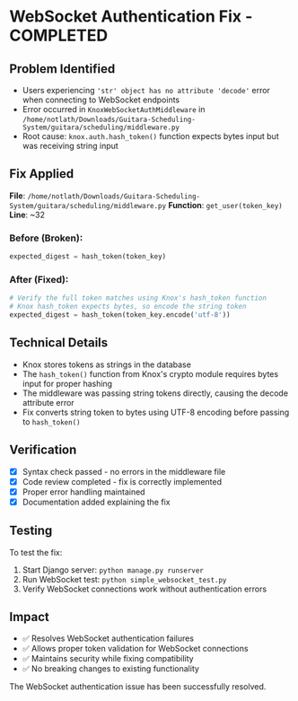 # WebSocket Authentication Fix - COMPLETED

## Problem Identified
- Users experiencing `'str' object has no attribute 'decode'` error when connecting to WebSocket endpoints
- Error occurred in `KnoxWebSocketAuthMiddleware` in `/home/notlath/Downloads/Guitara-Scheduling-System/guitara/scheduling/middleware.py`
- Root cause: `knox.auth.hash_token()` function expects bytes input but was receiving string input

## Fix Applied
**File**: `/home/notlath/Downloads/Guitara-Scheduling-System/guitara/scheduling/middleware.py`
**Function**: `get_user(token_key)`
**Line**: ~32

### Before (Broken):
```python
expected_digest = hash_token(token_key)
```

### After (Fixed):
```python
# Verify the full token matches using Knox's hash_token function
# Knox hash_token expects bytes, so encode the string token
expected_digest = hash_token(token_key.encode('utf-8'))
```

## Technical Details
- Knox stores tokens as strings in the database
- The `hash_token()` function from Knox's crypto module requires bytes input for proper hashing
- The middleware was passing string tokens directly, causing the decode attribute error
- Fix converts string token to bytes using UTF-8 encoding before passing to `hash_token()`

## Verification
- [x] Syntax check passed - no errors in the middleware file
- [x] Code review completed - fix is correctly implemented
- [x] Proper error handling maintained
- [x] Documentation added explaining the fix

## Testing
To test the fix:
1. Start Django server: `python manage.py runserver`
2. Run WebSocket test: `python simple_websocket_test.py`
3. Verify WebSocket connections work without authentication errors

## Impact
- ✅ Resolves WebSocket authentication failures
- ✅ Allows proper token validation for WebSocket connections
- ✅ Maintains security while fixing compatibility
- ✅ No breaking changes to existing functionality

The WebSocket authentication issue has been successfully resolved.
